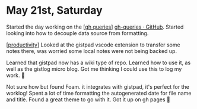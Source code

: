 # May 21st, Saturday

Started the day working on the [[gh queries]] [gh-queries · GitHub](https://gist.github.com/carlisia/07fa820be5e38d173b274ca8be67de39). Started looking into how to decouple data source from formatting.

[[productivity]]
Looked at the gistpad vscode extension to transfer some notes there, was worried some local notes were not being backed up.

Learned that gistpad now has a wiki type of repo. Learned how to use it, as well as the gistlog micro blog. Got me thinking I could use this to log my work. 🤔

Not sure how but found Foam. it integrates with gistpad, it's perfect for the worklog! Spent a lot of time formatting the autogenerated date for file name and title. Found a great theme to go with it. Got it up on gh pages 🙌

[//begin]: # "Autogenerated link references for markdown compatibility"
[gh queries]: <../../notes/gh queries> "gh queries"
[productivity]: ../../productivity "productivity"
[//end]: # "Autogenerated link references"